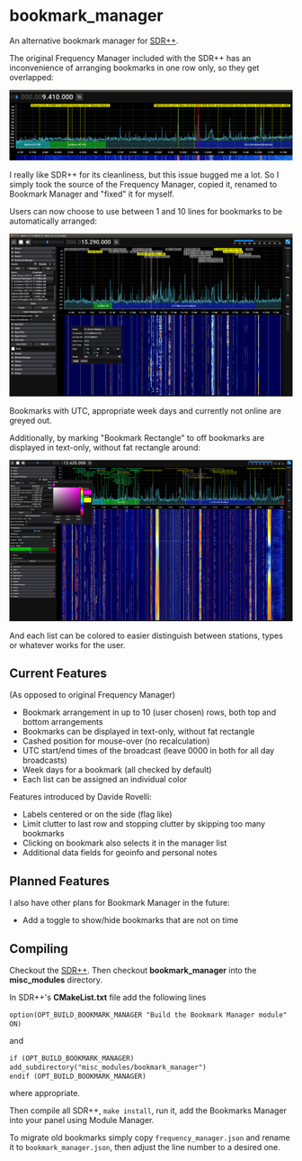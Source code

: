 # bookmark_manager

An alternative bookmark manager for [SDR++](https://github.com/AlexandreRouma/SDRPlusPlus).

The original Frequency Manager included with the SDR++ has an inconvenience of arranging bookmarks in one row only, so they get overlapped:

![Overlapping bookmarks in SDR++ Frequency Manager](screenshots/sdrpp-overlapped-bookmarks.png?raw=true "Overlapping bookmarks in SDR++ Frequency Manager")

I really like SDR++ for its cleanliness, but this issue bugged me a lot. So I simply took the source of the Frequency Manager, copied it, renamed to Bookmark Manager and "fixed" it for myself.

Users can now choose to use between 1 and 10 lines for bookmarks to be automatically arranged:

![Bookmark Manager arranges bookmarks in several rows](screenshots/sdrpp-bookmark-manager.png?raw=true "Bookmark Manager arranges bookmarks in several rows")

Bookmarks with UTC, appropriate week days and currently not online are greyed out.

Additionally, by marking "Bookmark Rectangle" to off bookmarks are displayed in text-only, without fat rectangle around:

![Bookmark Manager arranges bookmarks in several rows](screenshots/sdrpp-bookmark-manager-text.png?raw=true "Bookmark Manager arranges bookmarks in several rows")

And each list can be colored to easier distinguish between stations, types or whatever works for the user.


## Current Features

(As opposed to original Frequency Manager)

* Bookmark arrangement in up to 10 (user chosen) rows, both top and bottom arrangements
* Bookmarks can be displayed in text-only, without fat rectangle
* Cashed position for mouse-over (no recalculation)
* UTC start/end times of the broadcast (leave 0000 in both for all day broadcasts)
* Week days for a bookmark (all checked by default)
* Each list can be assigned an individual color

Features introduced by Davide Rovelli:
* Labels centered or on the side (flag like)
* Limit clutter to last row and stopping clutter by skipping too many bookmarks
* Clicking on bookmark also selects it in the manager list
* Additional data fields for geoinfo and personal notes

## Planned Features

I also have other plans for Bookmark Manager in the future:

* Add a toggle to show/hide bookmarks that are not on time

## Compiling

Checkout the [SDR++](https://github.com/AlexandreRouma/SDRPlusPlus). Then checkout **bookmark_manager** into the **misc_modules** directory.

In SDR++'s **CMakeList.txt** file add the following lines

```
option(OPT_BUILD_BOOKMARK_MANAGER "Build the Bookmark Manager module" ON)
```

and

```
if (OPT_BUILD_BOOKMARK_MANAGER)
add_subdirectory("misc_modules/bookmark_manager")
endif (OPT_BUILD_BOOKMARK_MANAGER)
```

where appropriate.

Then compile all SDR++, `make install`, run it, add the Bookmarks Manager into your panel using Module Manager.

To migrate old bookmarks simply copy `frequency_manager.json` and rename it to `bookmark_manager.json`, then adjust the line number to a desired one.

